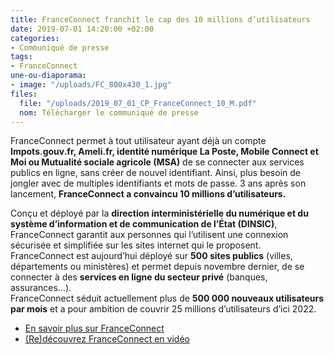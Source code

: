 ```yaml
---
title: FranceConnect franchit le cap des 10 millions d’utilisateurs
date: 2019-07-01 14:20:00 +02:00
categories:
- Communiqué de presse
tags:
- FranceConnect
une-ou-diaporama:
- image: "/uploads/FC_800x430_1.jpg"
files:
  file: "/uploads/2019_07_01_CP_FranceConnect_10_M.pdf"
  nom: Télécharger le communiqué de presse
---
```


FranceConnect permet à tout utilisateur ayant déjà un compte **Impots.gouv.fr, Ameli.fr, identité numérique La Poste, Mobile Connect et Moi ou Mutualité sociale agricole (MSA)** de se connecter aux services publics en ligne, sans créer de nouvel identifiant. Ainsi, plus besoin  de jongler avec de multiples identifiants et mots de passe. 
3 ans après son lancement, **FranceConnect a convaincu 10 millions d’utilisateurs.** 

Conçu et déployé par la **direction interministérielle du numérique et du système d’information et de communication de l’État (DINSIC)**, FranceConnect garantit aux personnes qui l’utilisent une connexion sécurisée et simplifiée sur les sites internet qui le proposent.
FranceConnect est aujourd’hui déployé sur **500 sites publics** (villes, départements ou ministères) et permet depuis novembre dernier, de se connecter à des **services en ligne du secteur privé** (banques, assurances…).   
FranceConnect séduit actuellement plus de **500 000 nouveaux utilisateurs par mois** et a pour ambition de couvrir 25 millions d’utilisateurs d’ici 2022. 

* [En savoir plus sur FranceConnect](https://franceconnect.gouv.fr/)
* [(Re)découvrez FranceConnect en vidéo](https://www.dailymotion.com/video/x78xrdm)